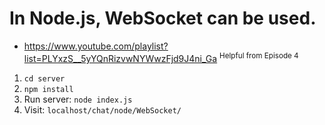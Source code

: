 # In Node.js, WebSocket can be used.

- https://www.youtube.com/playlist?list=PLYxzS__5yYQnRizvwNYWwzFjd9J4ni_Ga <sup>Helpful from Episode 4</sup>

1. `cd server`
2. `npm install`
3. Run server: `node index.js`
4. Visit: `localhost/chat/node/WebSocket/`
